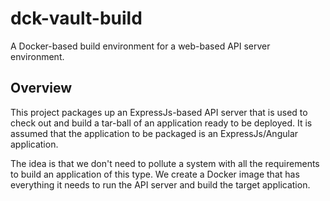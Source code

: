# dck-vault-build

A Docker-based build environment for a web-based API
server environment.

## Overview

This project packages up an ExpressJs-based API server that
is used to check out and build a tar-ball of an application
ready to be deployed. It is assumed that the application to
be packaged is an ExpressJs/Angular application.

The idea is that we don't need to pollute a system with all the
requirements to build an application of this type. We create a
Docker image that has everything it needs to run the API server
and build the target application.
